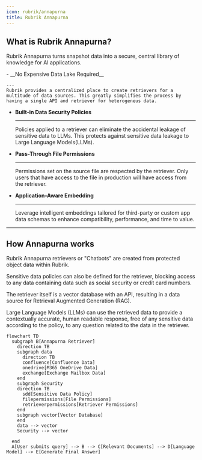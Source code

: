 ```yaml
---
icon: rubrik/annapurna
title: Rubrik Annapurna
---
```


## What is Rubrik Annapurna?
Rubrik Annapurna turns snapshot data into a secure, central library of knowledge for AI applications.

<div class="grid cards" markdown>
- __No Expensive Data Lake Required__
    
    ---
    Rubrik provides a centralized place to create retrievers for a multitude of data sources. This greatly simplifies the process by having a single API and retriever for heterogeneus data.

- __Built-in Data Security Policies__

    ---
    Policies applied to a retriever can eliminate the accidental leakage of sensitive data to LLMs. This protects against sensitive data leakage to Large Language Models(LLMs).

- __Pass-Through File Permissions__

    ---
    Permissions set on the source file are respected by the retriever. Only users that have access to the file in production will have access from the retriever.

- __Application-Aware Embedding__

    ---
    Leverage intelligent embeddings tailored for third-party or custom app data schemas to enhance compatibility, performance, and time to value.
</div>


---

## How Annapurna works

Rubrik Annapurna retrievers or "Chatbots" are created from protected object data within Rubrik. 

Sensitive data policies can also be defined for the retriever, blocking access to any data containing data such as social security or credit card numbers.

The retriever itself is a vector database with an API, resulting in a data source for Retrieval Augmented Generation (RAG).

Large Language Models (LLMs) can use the retrieved data to provide a contextually accurate, human readable response, free of any sensitive data according to the policy, to any question related to the data in the retriever.

``` mermaid
flowchart TD
  subgraph B[Annapurna Retriever]
    direction TB
    subgraph data
      direction TB
      confluence[Confluence Data]
      onedrive[M365 OneDrive Data]
      exchange[Exchange Mailbox Data]
    end
    subgraph Security
    direction TB
      sdd[Sensitive Data Policy]
      filepermissions[File Permissions]
      retrieverpermissions[Retriever Permissions]
    end 
    subgraph vector[Vector Database]
    end
    data --> vector
    Security --> vector

  end
  A[User submits query] --> B --> C[Relevant Documents] --> D[Language Model] --> E[Generate Final Answer]

```